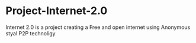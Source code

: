 Project-Internet-2.0
====================

Internet 2.0 is a project creating a Free and open internet using Anonymous styal P2P technoligy
